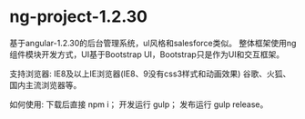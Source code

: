 # ng-project-1.2.30
基于angular-1.2.30的后台管理系统，ul风格和salesforce类似。
整体框架使用ng组件模块开发方式，UI基于Bootstrap UI，Bootstrap只是作为UI和交互框架。

支持浏览器:
IE8及以上IE浏览器(IE8、9没有css3样式和动画效果)
谷歌、火狐、国内主流浏览器等。

如何使用:
下载后直接 npm i；
开发运行 gulp；
发布运行 gulp release。
